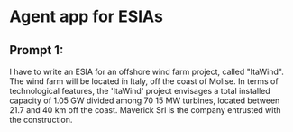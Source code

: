 # Agent app for ESIAs

## Prompt 1:
I have to write an ESIA for an offshore wind farm project, called "ItaWind". The wind farm will be located in Italy, off the coast of Molise. In terms of technological features, the 'ItaWind' project envisages a total installed capacity of 1.05 GW divided among 70 15 MW turbines, located between 21.7 and 40 km off the coast. Maverick Srl is the company entrusted with the construction.
